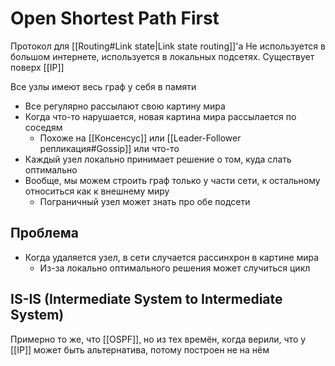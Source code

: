 # Open Shortest Path First

Протокол для [[Routing#Link state|Link state routing]]'а Не используется в большом интернете, используется в локальных подсетях. Существует поверх [[IP]]

Все узлы имеют весь граф у себя в памяти
* Все регулярно рассылают свою картину мира
* Когда что-то нарушается, новая картина мира рассылается по соседям
	* Похоже на [[Консенсус]] или [[Leader-Follower репликация#Gossip]] или что-то
* Каждый узел локально принимает решение о том, куда слать оптимально
* Вообще, мы можем строить граф только у части сети, к остальному относиться как к внешнему миру
	* Пограничный узел может знать про обе подсети

## Проблема
* Когда удаляется узел, в сети случается рассинхрон в картине мира
	* Из-за локально оптимального решения может случиться цикл

## IS-IS (Intermediate System to Intermediate System)

Примерно то же, что [[OSPF]], но из тех времён, когда верили, что у [[IP]] может быть альтернатива, потому построен не на нём